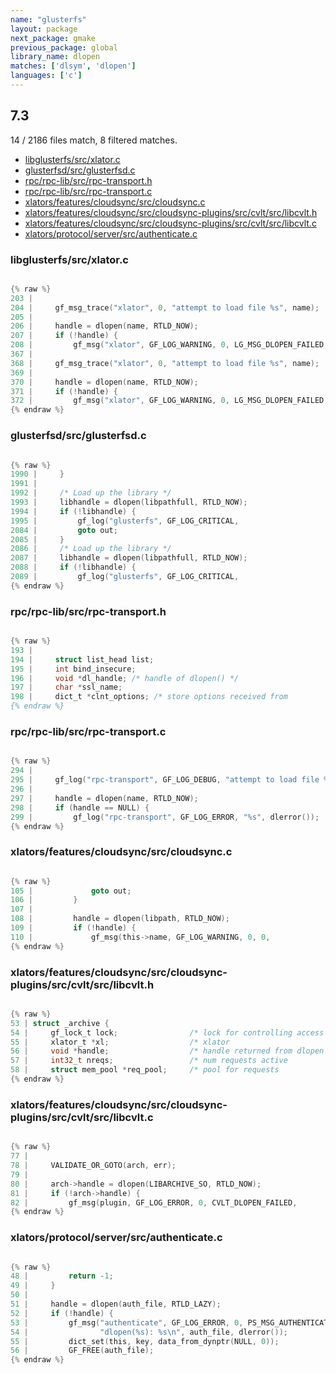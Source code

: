 ```yaml
---
name: "glusterfs"
layout: package
next_package: gmake
previous_package: global
library_name: dlopen
matches: ['dlsym', 'dlopen']
languages: ['c']
---
```

## 7.3
14 / 2186 files match, 8 filtered matches.

 - [libglusterfs/src/xlator.c](#libglusterfssrcxlatorc)
 - [glusterfsd/src/glusterfsd.c](#glusterfsdsrcglusterfsdc)
 - [rpc/rpc-lib/src/rpc-transport.h](#rpcrpc-libsrcrpc-transporth)
 - [rpc/rpc-lib/src/rpc-transport.c](#rpcrpc-libsrcrpc-transportc)
 - [xlators/features/cloudsync/src/cloudsync.c](#xlatorsfeaturescloudsyncsrccloudsyncc)
 - [xlators/features/cloudsync/src/cloudsync-plugins/src/cvlt/src/libcvlt.h](#xlatorsfeaturescloudsyncsrccloudsync-pluginssrccvltsrclibcvlth)
 - [xlators/features/cloudsync/src/cloudsync-plugins/src/cvlt/src/libcvlt.c](#xlatorsfeaturescloudsyncsrccloudsync-pluginssrccvltsrclibcvltc)
 - [xlators/protocol/server/src/authenticate.c](#xlatorsprotocolserversrcauthenticatec)

### libglusterfs/src/xlator.c

```c

{% raw %}
203 | 
204 |     gf_msg_trace("xlator", 0, "attempt to load file %s", name);
205 | 
206 |     handle = dlopen(name, RTLD_NOW);
207 |     if (!handle) {
208 |         gf_msg("xlator", GF_LOG_WARNING, 0, LG_MSG_DLOPEN_FAILED, "%s",
367 | 
368 |     gf_msg_trace("xlator", 0, "attempt to load file %s", name);
369 | 
370 |     handle = dlopen(name, RTLD_NOW);
371 |     if (!handle) {
372 |         gf_msg("xlator", GF_LOG_WARNING, 0, LG_MSG_DLOPEN_FAILED, "%s",
{% endraw %}

```
### glusterfsd/src/glusterfsd.c

```c

{% raw %}
1990 |     }
1991 | 
1992 |     /* Load up the library */
1993 |     libhandle = dlopen(libpathfull, RTLD_NOW);
1994 |     if (!libhandle) {
1995 |         gf_log("glusterfs", GF_LOG_CRITICAL,
2084 |         goto out;
2085 |     }
2086 |     /* Load up the library */
2087 |     libhandle = dlopen(libpathfull, RTLD_NOW);
2088 |     if (!libhandle) {
2089 |         gf_log("glusterfs", GF_LOG_CRITICAL,
{% endraw %}

```
### rpc/rpc-lib/src/rpc-transport.h

```c

{% raw %}
193 | 
194 |     struct list_head list;
195 |     int bind_insecure;
196 |     void *dl_handle; /* handle of dlopen() */
197 |     char *ssl_name;
198 |     dict_t *clnt_options; /* store options received from
{% endraw %}

```
### rpc/rpc-lib/src/rpc-transport.c

```c

{% raw %}
294 | 
295 |     gf_log("rpc-transport", GF_LOG_DEBUG, "attempt to load file %s", name);
296 | 
297 |     handle = dlopen(name, RTLD_NOW);
298 |     if (handle == NULL) {
299 |         gf_log("rpc-transport", GF_LOG_ERROR, "%s", dlerror());
{% endraw %}

```
### xlators/features/cloudsync/src/cloudsync.c

```c

{% raw %}
105 |             goto out;
106 |         }
107 | 
108 |         handle = dlopen(libpath, RTLD_NOW);
109 |         if (!handle) {
110 |             gf_msg(this->name, GF_LOG_WARNING, 0, 0,
{% endraw %}

```
### xlators/features/cloudsync/src/cloudsync-plugins/src/cvlt/src/libcvlt.h

```c

{% raw %}
53 | struct _archive {
54 |     gf_lock_t lock;                /* lock for controlling access   */
55 |     xlator_t *xl;                  /* xlator                        */
56 |     void *handle;                  /* handle returned from dlopen   */
57 |     int32_t nreqs;                 /* num requests active           */
58 |     struct mem_pool *req_pool;     /* pool for requests             */
{% endraw %}

```
### xlators/features/cloudsync/src/cloudsync-plugins/src/cvlt/src/libcvlt.c

```c

{% raw %}
77 | 
78 |     VALIDATE_OR_GOTO(arch, err);
79 | 
80 |     arch->handle = dlopen(LIBARCHIVE_SO, RTLD_NOW);
81 |     if (!arch->handle) {
82 |         gf_msg(plugin, GF_LOG_ERROR, 0, CVLT_DLOPEN_FAILED,
{% endraw %}

```
### xlators/protocol/server/src/authenticate.c

```c

{% raw %}
48 |         return -1;
49 |     }
50 | 
51 |     handle = dlopen(auth_file, RTLD_LAZY);
52 |     if (!handle) {
53 |         gf_msg("authenticate", GF_LOG_ERROR, 0, PS_MSG_AUTHENTICATE_ERROR,
54 |                "dlopen(%s): %s\n", auth_file, dlerror());
55 |         dict_set(this, key, data_from_dynptr(NULL, 0));
56 |         GF_FREE(auth_file);
{% endraw %}

```